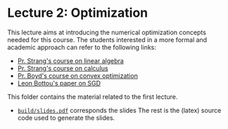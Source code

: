 # Lecture 2: Optimization

This lecture aims at introducing the numerical optimization concepts needed for this course.
The students interested in a more formal and academic approach can refer to the following links:
- [Pr. Strang's course on linear algebra](https://www.youtube.com/playlist?list=PLE7DDD91010BC51F8)
- [Pr. Strang's course on calculus](https://www.youtube.com/playlist?list=PLBE9407EA64E2C318)
- [Pr. Boyd's course on convex optimization](https://www.youtube.com/playlist?list=PL3940DD956CDF0622)
- [Leon Bottou's paper on SGD](https://www.microsoft.com/en-us/research/publication/stochastic-gradient-tricks/)

This folder contains the material related to the first lecture.
- [`build/slides.pdf`](build/slides.pdf) corresponds the slides
The rest is the (latex) source code used to generate the slides.
